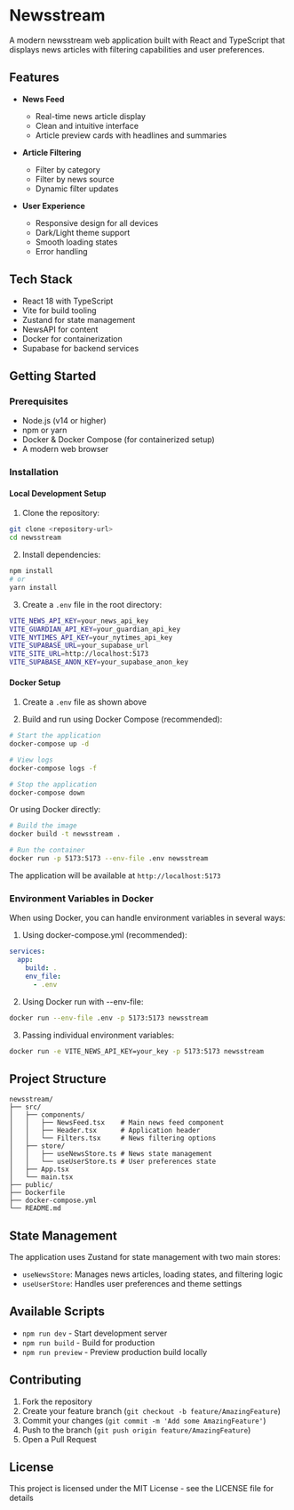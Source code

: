 # Newsstream

A modern newsstream web application built with React and TypeScript that displays news articles with filtering capabilities and user preferences.

## Features

- **News Feed**

  - Real-time news article display
  - Clean and intuitive interface
  - Article preview cards with headlines and summaries

- **Article Filtering**

  - Filter by category
  - Filter by news source
  - Dynamic filter updates

- **User Experience**
  - Responsive design for all devices
  - Dark/Light theme support
  - Smooth loading states
  - Error handling

## Tech Stack

- React 18 with TypeScript
- Vite for build tooling
- Zustand for state management
- NewsAPI for content
- Docker for containerization
- Supabase for backend services

## Getting Started

### Prerequisites

- Node.js (v14 or higher)
- npm or yarn
- Docker & Docker Compose (for containerized setup)
- A modern web browser

### Installation

#### Local Development Setup

1. Clone the repository:

```bash
git clone <repository-url>
cd newsstream
```

2. Install dependencies:

```bash
npm install
# or
yarn install
```

3. Create a `.env` file in the root directory:

```bash
VITE_NEWS_API_KEY=your_news_api_key
VITE_GUARDIAN_API_KEY=your_guardian_api_key
VITE_NYTIMES_API_KEY=your_nytimes_api_key
VITE_SUPABASE_URL=your_supabase_url
VITE_SITE_URL=http://localhost:5173
VITE_SUPABASE_ANON_KEY=your_supabase_anon_key
```

#### Docker Setup

1. Create a `.env` file as shown above

2. Build and run using Docker Compose (recommended):

```bash
# Start the application
docker-compose up -d

# View logs
docker-compose logs -f

# Stop the application
docker-compose down
```

Or using Docker directly:

```bash
# Build the image
docker build -t newsstream .

# Run the container
docker run -p 5173:5173 --env-file .env newsstream
```

The application will be available at `http://localhost:5173`

### Environment Variables in Docker

When using Docker, you can handle environment variables in several ways:

1. Using docker-compose.yml (recommended):

```yaml
services:
  app:
    build: .
    env_file:
      - .env
```

2. Using Docker run with --env-file:

```bash
docker run --env-file .env -p 5173:5173 newsstream
```

3. Passing individual environment variables:

```bash
docker run -e VITE_NEWS_API_KEY=your_key -p 5173:5173 newsstream
```

## Project Structure

```
newsstream/
├── src/
│   ├── components/
│   │   ├── NewsFeed.tsx    # Main news feed component
│   │   ├── Header.tsx      # Application header
│   │   └── Filters.tsx     # News filtering options
│   ├── store/
│   │   ├── useNewsStore.ts # News state management
│   │   └── useUserStore.ts # User preferences state
│   ├── App.tsx
│   └── main.tsx
├── public/
├── Dockerfile
├── docker-compose.yml
└── README.md
```

## State Management

The application uses Zustand for state management with two main stores:

- `useNewsStore`: Manages news articles, loading states, and filtering logic
- `useUserStore`: Handles user preferences and theme settings

## Available Scripts

- `npm run dev` - Start development server
- `npm run build` - Build for production
- `npm run preview` - Preview production build locally

## Contributing

1. Fork the repository
2. Create your feature branch (`git checkout -b feature/AmazingFeature`)
3. Commit your changes (`git commit -m 'Add some AmazingFeature'`)
4. Push to the branch (`git push origin feature/AmazingFeature`)
5. Open a Pull Request

## License

This project is licensed under the MIT License - see the LICENSE file for details
